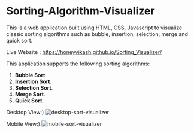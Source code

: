 # Sorting-Algorithm-Visualizer 
This is a web application built using HTML, CSS, Javascript to visualize classic sorting algorithms such as bubble, insertion, selection, merge and quick sort. 

Live Website : https://honeyvikash.github.io/Sorting_Visualizer/

This application supports the following sorting algorithms:

1. **Bubble Sort**.
2. **Insertion Sort**.
3. **Selection Sort**.
4. **Merge Sort**.
5. **Quick Sort**.

Desktop View:)
![desktop-sort-visualizer](https://github.com/honeyvikash/Sorting_Visualizer/assets/100141627/d44b05cb-aa09-4650-b494-b0951043cac6)

Mobile View:)
![mobile-sort-visualizer](https://github.com/honeyvikash/Sorting_Visualizer/assets/100141627/1ae740a2-6e75-4271-8a5c-b9267d25de69)

